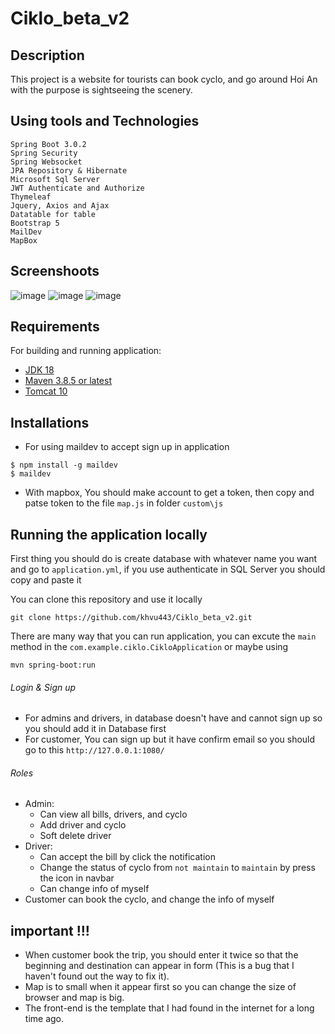 # Ciklo_beta_v2

## Description
This project is a website for tourists can book cyclo, and go around Hoi An with the purpose is sightseeing the scenery.

## Using tools and Technologies
```
Spring Boot 3.0.2
Spring Security
Spring Websocket
JPA Repository & Hibernate
Microsoft Sql Server
JWT Authenticate and Authorize
Thymeleaf
Jquery, Axios and Ajax
Datatable for table
Bootstrap 5
MailDev
MapBox
```
## Screenshoots
![image](https://user-images.githubusercontent.com/83583888/225262037-7f5838b4-0b73-4f57-abfe-53ead584474e.png)
![image](https://user-images.githubusercontent.com/83583888/225262173-114b117e-83a5-4881-a73f-c8741a20e358.png)
![image](https://user-images.githubusercontent.com/83583888/225261704-349ab443-5620-4904-9aed-7d6e9a7a4619.png)

## Requirements
For building and running application:
- [JDK 18](https://www.oracle.com/java/technologies/javase/jdk18-archive-downloads.html)
- [Maven 3.8.5 or latest](https://maven.apache.org/install.html)
- [Tomcat 10](https://tomcat.apache.org/download-10.cgi)
## Installations
- For using maildev to accept sign up in application
```
$ npm install -g maildev
$ maildev
```
- With mapbox, You should make account to get a token, then copy and patse token to the file `map.js` in folder `custom\js`

## Running the application locally
First thing you should do is create database with whatever name you want and go to `application.yml`, if you use authenticate in SQL Server you should copy and paste it

You can clone this repository and use it locally
```
git clone https://github.com/khvu443/Ciklo_beta_v2.git
```

There are many way that you can run application, you can excute the `main` method in the `com.example.ciklo.CikloApplication` or maybe using
```
mvn spring-boot:run
```
###### Login & Sign up
- For admins and drivers, in database doesn't have and cannot sign up so you should add it in Database first
- For customer, You can sign up but it have confirm email so you should go to this `http://127.0.0.1:1080/`
###### Roles
- Admin:
  - Can view all bills, drivers, and cyclo
  - Add driver and cyclo
  - Soft delete driver
- Driver: 
  - Can accept the bill by click the notification 
  - Change the status of cyclo from `not maintain` to `maintain` by press the icon in navbar
  - Can change info of myself
- Customer can book the cyclo, and change the info of myself

## important !!!
- When customer book the trip, you should enter it twice so that the beginning and destination can appear in form (This is a bug that I haven't found out the way to fix it).
- Map is to small when it appear first so you can change the size of browser and map is big.
- The front-end is the template that I had found in the internet for a long time ago.
